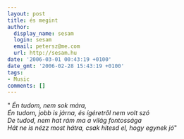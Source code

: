 ```yaml
---
layout: post
title: és megint
author:
  display_name: sesam
  login: sesam
  email: petersz@me.com
  url: http://sesam.hu
date: '2006-03-01 00:43:19 +0100'
date_gmt: '2006-02-28 15:43:19 +0100'
tags:
- Music
comments: []
---
```


" _Én tudom, nem sok mára,  
Én tudom, jobb is járna, és ígéretről nem volt szó  
De tudod, nem hat rám ma a világ fontossága  
Hát ne is nézz most hátra, csak hitesd el, hogy egynek jó_"
